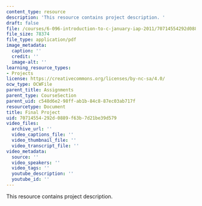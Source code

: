 ```yaml
---
content_type: resource
description: 'This resource contains project description. '
draft: false
file: /courses/6-096-introduction-to-c-january-iap-2011/70714554292d0889f63b7d21be39d579_MIT6_096IAP11_project.pdf
file_size: 78374
file_type: application/pdf
image_metadata:
  caption: ''
  credit: ''
  image-alt: ''
learning_resource_types:
- Projects
license: https://creativecommons.org/licenses/by-nc-sa/4.0/
ocw_type: OCWFile
parent_title: Assignments
parent_type: CourseSection
parent_uid: c548d6e2-98ff-ab1b-84c8-87ec03ab717f
resourcetype: Document
title: Final Project
uid: 70714554-292d-0889-f63b-7d21be39d579
video_files:
  archive_url: ''
  video_captions_file: ''
  video_thumbnail_file: ''
  video_transcript_file: ''
video_metadata:
  source: ''
  video_speakers: ''
  video_tags: ''
  youtube_description: ''
  youtube_id: ''
---
```

This resource contains project description.